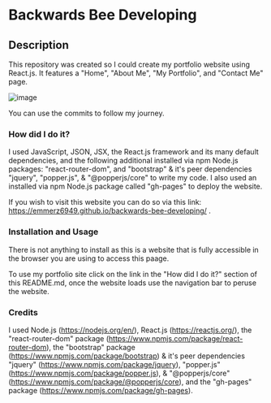 # Backwards Bee Developing

## Description

This repository was created so I could create my portfolio website using React.js. It features a "Home", "About Me", "My Portfolio", and "Contact Me" page.

![image](https://i.ibb.co/M1DpS4R/Backwards-Bee-Developing.png)

You can use the commits to follow my journey.



### How did I do it?

I used JavaScript, JSON, JSX, the React.js framework and its many default dependencies, and the following additional installed via npm Node.js packages: "react-router-dom", and "bootstrap" & it's peer dependencies "jquery", "popper.js", & "@popperjs/core" to write my code. I also used an installed via npm Node.js package called "gh-pages" to deploy the website.

If you wish to visit this website you can do so via this link: https://emmerz6949.github.io/backwards-bee-developing/ .



### Installation and Usage

There is not anything to install as this is a website that is fully accessible in the browser you are using to access this paage.

To use my portfolio site click on the link in the "How did I do it?" section of this README.md, once the website loads use the navigation bar to peruse the website. 



### Credits

I used Node.js (https://nodejs.org/en/), React.js (https://reactjs.org/), the "react-router-dom" package (https://www.npmjs.com/package/react-router-dom), the "bootstrap" package (https://www.npmjs.com/package/bootstrap) & it's peer dependencies "jquery" (https://www.npmjs.com/package/jquery), "popper.js" (https://www.npmjs.com/package/popper.js), & "@popperjs/core" (https://www.npmjs.com/package/@popperjs/core), and the "gh-pages" package (https://www.npmjs.com/package/gh-pages). 
